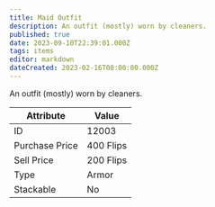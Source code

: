 ```yaml
---
title: Maid Outfit
description: An outfit (mostly) worn by cleaners.
published: true
date: 2023-09-10T22:39:01.000Z
tags: items
editor: markdown
dateCreated: 2023-02-16T00:00:00.000Z
---
```


An outfit (mostly) worn by cleaners.

|Attribute|Value|
|-|-|
|ID|12003|
|Purchase Price|400 Flips|
|Sell Price|200 Flips|
|Type|Armor|
|Stackable|No|

